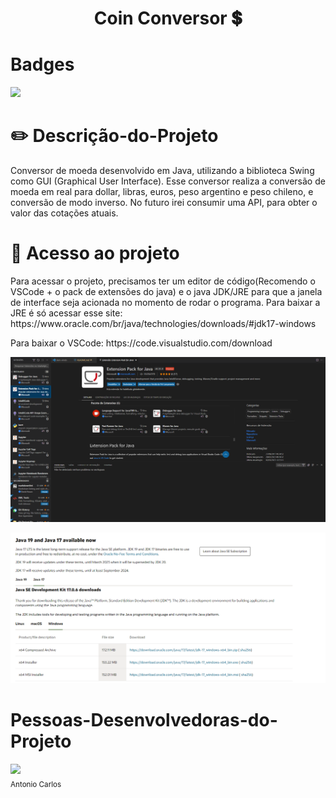 <h1 align="center">Coin Conversor &#x1F4B2;</h1>

# Badges
<p>
<img src="http://img.shields.io/static/v1?label=STATUS&message=EM%20DESENVOLVIMENTO&color=GREEN&style=for-the-badge"/>
</p>

# &#x270F;&#xFE0F; Descrição-do-Projeto
<p>Conversor de moeda desenvolvido em Java, utilizando a biblioteca Swing como GUI (Graphical User Interface).
Esse conversor realiza a conversão de moeda em real para dollar, libras, euros, peso argentino e peso chileno, e conversão de modo inverso.
No futuro irei consumir uma API, para obter o valor das cotações atuais.</p>

# 📁 Acesso ao projeto
<p>Para acessar o projeto, precisamos ter um editor de código(Recomendo o VSCode + o pack de extensões do java) e o java JDK/JRE para que a janela de interface seja acionada no momento de rodar o programa. Para baixar a JRE é só acessar esse site: https://www.oracle.com/br/java/technologies/downloads/#jdk17-windows</p>
<p>Para baixar o VSCode: https://code.visualstudio.com/download</p>
<p>
    <img src="Print_java.png">
</p>
<p>
    <img src="javajre.png">
</p>

# Pessoas-Desenvolvedoras-do-Projeto
<p><img src="https://github.com/antoniosg768" width="115"><br><sub>Antonio Carlos</sub></p>